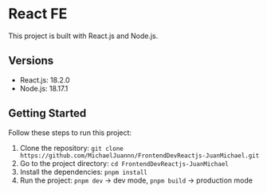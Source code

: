 # React FE

This project is built with React.js and Node.js.

## Versions

- React.js: 18.2.0
- Node.js: 18.17.1

## Getting Started

Follow these steps to run this project:

1. Clone the repository: `git clone https://github.com/MichaelJuannn/FrontendDevReactjs-JuanMichael.git`
2. Go to the project directory: `cd FrontendDevReactjs-JuanMichael`
3. Install the dependencies: `pnpm install`
4. Run the project: `pnpm dev` -> dev mode, `pnpm build` -> production mode
